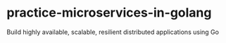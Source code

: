 # practice-microservices-in-golang
Build highly available, scalable, resilient distributed applications using Go
